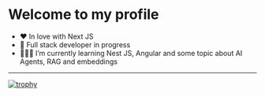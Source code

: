 # Welcome to my profile
- ❤️ In love with Next JS
- 🌱 Full stack developer in progress
- 👨🏻‍💻 I’m currently learning Nest JS, Angular and some topic about AI Agents, RAG and embeddings
***
[![trophy](https://github-profile-trophy.vercel.app/?username=Strako)](https://github.com/ryo-ma/github-profile-trophy)

